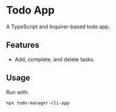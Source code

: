 # Todo App

A TypeScript and Inquirer-based todo app.

## Features

- Add, complete, and delete tasks.

## Usage

Run with:

```bash
npx todo-manager-cli-app
```
